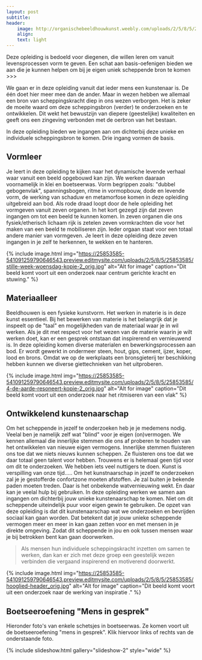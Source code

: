 ```yaml
---
layout: post
subtitle:
header:
    image: http://organischebeeldhouwkunst.weebly.com/uploads/2/5/8/5/25853585/maria_orig.jpg
    align:
    text: light
---
```

Deze opleiding is bedoeld voor diegenen, die willen leren om vanuit levensprocessen vorm te geven. Een schat aan basis-oefenigen bieden we aan die je kunnen helpen om bij je eigen uniek scheppende bron te komen >>>

We gaan er in deze opleiding vanuit dat ieder mens een kunstenaar is. De één doet hier meer mee dan de ander. Maar in wezen hebben we allemaal een bron van scheppingskracht diep in ons wezen verborgen. Het is zeker de moeite waard om deze scheppingsbron (verder) te onderzoeken en te ontwikkelen. Dit wekt het  bewustzijn van diepere (geestelijke) kwaliteiten en geeft ons een zingeving verbonden met de oerbron van het bestaan.  

In deze opleiding bieden we ingangen aan om dichterbij deze unieke en individuele scheppingsbron te komen.
Drie ingang vormen de basis.

## Vormleer
Je leert in deze opleiding te kijken naar het dynamische levende verhaal waar vanuit een beeld opgebouwd kan zijn.
We werken daaraan voornamelijk in klei en boetseerwas.
Vorm begrippen zoals: "dubbel gebogenvlak", spanningsbogen, ritme in vormopbouw, dode en levende vorm, de werking van schaduw en metamorfose komen in deze opleiding uitgebreid aan bod.
Als rode draad loopt door de hele opleiding het vormgeven vanuit zeven organen. In het kort gezegd zijn dat zeven ingangen om tot een beeld te kunnen komen. In zeven organen die ons fysiek/etherisch lichaam rijk is zetelen zeven vormkrachten die voor het maken van een beeld te mobiliseren zijn. Ieder orgaan staat voor een totaal andere manier van vormgeven. Je leert in deze opleiding deze zeven ingangen in je zelf te herkennen, te wekken en te hanteren.   

{% include image.html img="https://25853585-541091259790646543.preview.editmysite.com/uploads/2/5/8/5/25853585/stille-week-woensdag-kopie-2_orig.jpg" alt="Alt for image" caption="Dit beeld komt voort uit een onderzoek naar centrum gerichte kracht en stuwing." %}


## Materiaalleer
Beeldhouwen is een fysieke kunstvorm. Het werken in materie is in deze kunst essentieel. Bij het bewerken van materie is het belangrijk dat je inspeelt op de "taal" en mogelijkheden van de materiaal waar je in wil werken. Als je dit met respect voor het wezen van de materie waarin je wilt werken doet, kan er een gesprek ontstaan dat inspirerend en vernieuwend is. In deze opleiding komen diverse materialen en bewerkingsprocessen aan bod.
Er wordt gewerkt in ondermeer steen, hout, gips, cement, ijzer, koper, lood en brons. Omdat we op de werkplaats een bronsgieterij ter beschikking hebben kunnen we diverse giettechnieken van het uitproberen.

{% include image.html img="https://25853585-541091259790646543.preview.editmysite.com/uploads/2/5/8/5/25853585/4-de-aarde-resoneert-kopie-2_orig.jpg" alt="Alt for image" caption="Dit beeld komt voort uit een onderzoek naar het ritmiseren van een vlak" %}

## Ontwikkelend kunstenaarschap
Om het scheppende in jezelf te onderzoeken heb je je medemens nodig. Veelal ben je namelijk zelf wat "blind" voor je eigen (on)vermogen. We kennen allemaal die innerlijke stemmen die ons af proberen te houden van het ontwikkelen van nieuwe eigen vermogens. Innerlijke stemmen fluisteren ons toe dat we niets nieuws kunnen scheppen. Ze fluisteren ons toe dat we daar totaal geen talent voor hebben. Trouwens er is helemaal geen tijd voor om dit te onderzoeken. We hebben iets veel nuttigers te doen. Kunst is verspilling van onze tijd.....
Om het kunstnaarschap in jezelf te onderzoeken zal je je gestofferde confortzone moeten afstoffen. Je zal buiten je bekende paden moeten treden. Daar is het onbekende watvernieuwing wekt.  En daar kan je veelal hulp bij gebruiken.
In deze opleiding werken we samen aan ingangen om dichterbij jouw unieke kunstenaarschap te komen. Niet om dit scheppende uiteindelijk puur voor eigen gewin te gebruiken. De opzet van deze opleiding is dat dit kunstenaarschap wat we onderzoeken en bevrijden sociaal kan gaan worden.
Dat betekent dat je jouw unieke scheppende vermogen meer en meer in kan gaan zetten voor en met mensen in je direkte omgeving. Zodat dit scheppende in jou en ook tussen mensen waar je bij betrokken bent kan gaan doorwerken.  

> Als mensen hun individuele scheppingskracht inzetten om samen te werken, dan kan er zich met deze groep een geestelijk wezen verbinden die vergaand inspirerend en motiverend doorwerkt.



{% include image.html img="https://25853585-541091259790646543.preview.editmysite.com/uploads/2/5/8/5/25853585/hooglied-header_orig.jpg" alt="Alt for image" caption="Dit beeld komt voort uit een onderzoek naar de werking van inspiratie ."  %}





## Boetseeroefening "Mens in gesprek"  

Hieronder foto's van enkele schetsjes in boetseerwas. Ze komen voort uit de boetseeroefening "mens in gesprek".
Klik hiervoor links of rechts van de onderstaande foto.

{% include slideshow.html gallery="slideshow-2" style="wide" %}
